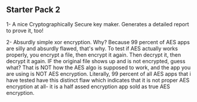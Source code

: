 ## Starter Pack 2

1- A nice Cryptographically Secure key maker. Generates a detailed report to prove it, too! 

2- Absurdly simple xor encryption. Why? Because 99 percent of AES apps are silly and absurdly flawed, that's why. To test if AES actually works properly, you encrypt a file, then encrypt it again. Then decrypt it, then decrypt it again. IF the original file shows up and is not encrypted, guess what? That is NOT how the AES algo is supposed to work, and the app you are using is NOT AES encryption. Literally, 99 percent of all AES apps that i have tested have this distinct flaw which indicates that it is not proper AES encryption at all- it is a half assed encryption app sold as true AES encryption. 
